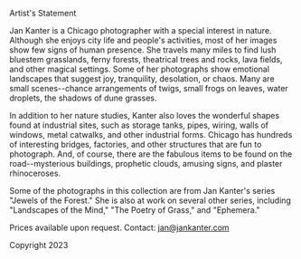 Artist's Statement

Jan Kanter is a Chicago photographer with a special
interest in nature. Although she enjoys city life and
people's activities, most of her images show few signs
of human presence. She travels many miles to find lush
bluestem grasslands, ferny forests, theatrical trees
and rocks, lava fields, and other magical settings.
Some of her photographs show emotional landscapes that
suggest joy, tranquility, desolation, or chaos. Many
are small scenes--chance arrangements of twigs, small
frogs on leaves, water droplets, the shadows of dune
grasses.

In addition to her nature studies, Kanter also loves
the wonderful shapes found at industrial sites, such
as storage tanks, pipes, wiring, walls of windows,
metal catwalks, and other industrial forms. Chicago
has hundreds of interesting bridges, factories, and
other structures that are fun to photograph. And, of
course, there are the fabulous items to be found on
the road--mysterious buildings, prophetic clouds,
amusing signs, and plaster rhinoceroses.

Some of the photographs in this collection are from
Jan Kanter's series "Jewels of the Forest." She is
also at work on several other series, including
"Landscapes of the Mind," "The Poetry of Grass," and
"Ephemera."

Prices available upon request.
Contact: jan@jankanter.com 

Copyright 2023
